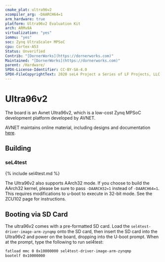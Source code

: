 ```yaml
---
cmake_plat: ultra96v2
xcompiler_arg: -DAARCH64=1
arm_hardware: true
platform: Ultra96v2 Evaluation Kit
arch: ARMv8A
virtualization: "yes"
iommu: "yes"
soc: Zynq UltraScale+ MPSoC
cpu: Cortex-A53
Status: Unverified
Contrib: "[DornerWorks](https://dornerworks.com)"
Maintained: "[DornerWorks](https://dornerworks.com)"
parent: /Hardware/
SPDX-License-Identifier: CC-BY-SA-4.0
SPDX-FileCopyrightText: 2020 seL4 Project a Series of LF Projects, LLC.
---
```


# Ultra96v2

The board is an Avnet Ultra96v2, which is a low-cost Zynq MPSoC development platform developed by
AVNET.

AVNET maintains online material, including designs and documentation
[here](https://www.avnet.com/wps/portal/us/products/new-product-introductions/npi/aes-ultra96-v2/).

## Building
### seL4test

{% include sel4test.md %}

The Ultra96v2 also supports AArch32 mode. If you choose to build the AArch32 kernel,
please be sure to pass `-DAARCH32=1` instead of `-DAARCH64=1`. This requires modifications to u-boot
to execute in 32-bit mode. See the ZCU102 page for instructions.

## Booting via SD Card

The ultra96v2 comes with a pre-formatted SD card. Load the `sel4test-driver-image-arm-zynqmp` onto
the SD card, then insert the SD card into the Ultra96v2 and power on the board, dropping into the
U-boot prompt. When at the prompt, type the following to run sel4test:

```bash
fatload mmc 0 0x10000000 sel4test-driver-image-arm-zynqmp
bootelf 0x10000000
```
